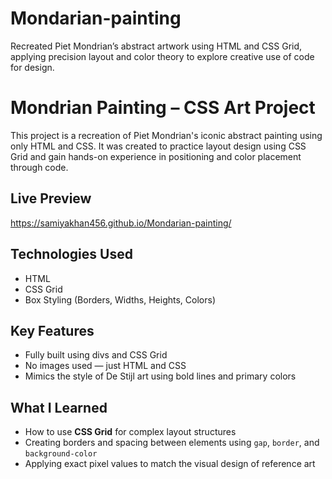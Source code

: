 # Mondarian-painting
Recreated Piet Mondrian’s abstract artwork using HTML and CSS Grid, applying precision layout and color theory to explore creative use of code for design.

# Mondrian Painting – CSS Art Project 

This project is a recreation of Piet Mondrian's iconic abstract painting using only HTML and CSS. It was created to practice layout design using CSS Grid and gain hands-on experience in positioning and color placement through code.

## Live Preview
https://samiyakhan456.github.io/Mondarian-painting/

## Technologies Used
- HTML
- CSS Grid
- Box Styling (Borders, Widths, Heights, Colors)
  
##  Key Features
- Fully built using divs and CSS Grid
- No images used — just HTML and CSS
- Mimics the style of De Stijl art using bold lines and primary colors

## What I Learned
- How to use **CSS Grid** for complex layout structures  
- Creating borders and spacing between elements using `gap`, `border`, and `background-color`  
- Applying exact pixel values to match the visual design of reference art
